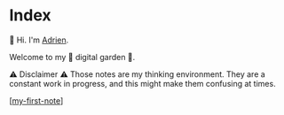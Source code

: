 # Index

👋 Hi. I'm [Adrien](https://adrien-perello.github.io/).

Welcome to my 🌱 digital garden 🌱.

⚠️ Disclaimer ⚠️ Those notes are my thinking environment. They are a constant work in progress, and this might make them confusing at times.

[[my-first-note]]

[//begin]: # "Autogenerated link references for markdown compatibility"
[my-first-note]: notes/my-first-note.md "My First Note"
[//end]: # "Autogenerated link references"